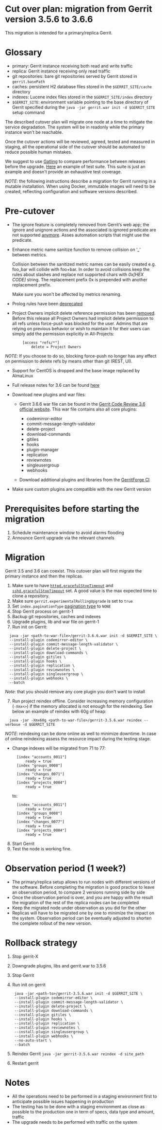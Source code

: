 Cut over plan: migration from Gerrit version 3.5.6 to 3.6.6
==

This migration is intended for a primary/replica Gerrit.

Glossary
==

* primary: Gerrit instance receiving both read and write traffic
* replica: Gerrit instance receiving only read traffic
* git repositories: bare git repositories served by Gerrit stored
  in `gerrit.basePath`
* caches: persistent H2 database files stored in the `$GERRIT_SITE/cache`
  directory
* indexes: Lucene index files stored in the `$GERRIT_SITE/index` directory
* `$GERRIT_SITE`: environment variable pointing to the base directory of Gerrit
  specified during the `java -jar gerrit.war init -d $GERRIT_SITE` setup command

The described cutover plan will migrate one node at a time to mitigate the service degradation.
The system will be in readonly while the primary instance won't be reachable.

Once the cutover actions will be reviewed, agreed, tested and measured in
staging, all the operational side of the cutover should be automated to reduce
possible human mistakes.

We suggest to use [Gatling](https://gatling.io/) to compare performance between releases
before the upgrade. [Here](https://github.com/GerritForge/gatling-sbt-gerrit-test)
an example of test suite. This suite is just an example and doesn't provide an exhaustive
test coverage.

*NOTE*: the following instructions describe a migration for Gerrit running in a mutable installation.
When using Docker, immutable images will need to be created, reflecting configuration and
software versions described.

Pre-cutover
==

* The ignore feature is completely removed from Gerrit’s web app;
  the ignore and unignore actions and the associated is:ignored predicate
  are not supported [anymore](https://www.gerritcodereview.com/3.6.html#breaking-changes).
  Asses automation scripts that might use the predicate.

* Enhance metric name sanitize function to remove collision on ‘_’ between metrics.

  Collision between the sanitized metric names can be easily created e.g. foo_bar will collide with foo+bar.
  In order to avoid collisions keep the rules about slashes and replace not supported chars
  with _0x[HEX CODE]_ string. The replacement prefix 0x is prepended with another replacement
  prefix.

  Make sure you won't be affected by metrics renaming.

* Prolog rules have been [deprecated](https://www.gerritcodereview.com/3.6.html#submit-requirements)

* Project Owners implicit delete reference permission has been [removed](https://www.gerritcodereview.com/3.6.html#breaking-changes).
Before this release all Project Owners had implicit delete permission to all refs unless
force-push was blocked for the user.
Admins that are relying on previous behavior or wish to maintain it for their users
can simply add the permission explicitly in All-Projects:
```
        [access "refs/*"]
            delete = Project Owners
```

*NOTE*: If you choose to do so, blocking force-push no longer has any effect on permission to
delete refs by means other than git (REST, UI).

* Support for CentOS is dropped and the base image replaced by AlmaLinux

* Full release notes for 3.6 can be found [here](https://www.gerritcodereview.com/3.6.html)

* Download new plugins and war files:
    - Gerrit 3.6.6 war file can be found in
      the [Gerrit Code Review 3.6 official website](https://gerrit-releases.storage.googleapis.com/gerrit-3.6.6.war).
      This war file contains also all core plugins:
        * codemirror-editor
        * commit-message-length-validator
        * delete-project
        * download-commands
        * gitiles
        * hooks
        * plugin-manager
        * replication
        * reviewnotes
        * singleusergroup
        * webhooks

    - Download additional plugins and libraries from the [GerritForge CI](https://gerrit-ci.gerritforge.com/view/Plugins-stable-3.6/)

 * Make sure custom plugins are compatible with the new Gerrit version

Prerequisites before starting the migration
==

1. Schedule maintenance window to avoid alarms flooding
2. Announce Gerrit upgrade via the relevant channels

Migration
==

Gerrit 3.5 and 3.6 can coexist. This cutover plan will first migrate the primary instance and then the replicas.

1. Make sure to have [`httpd.gracefulStopTimeout`](https://gerrit-review.googlesource.com/Documentation/config-gerrit.html#http)
   and [`sshd.gracefulStopTimeout`](https://gerrit-review.googlesource.com/Documentation/config-gerrit.html#sshd) set.
   A good value is the max expected time to clone a repository.
2. Make sure `gerrit.experimentalRollingUpgrade` is set to `true`
3. Set `index.paginationType` [pagination type](https://gerrit-review.googlesource.com/Documentation/config-gerrit.html#index) to `NONE`
3. Stop Gerrit process on gerrit-1
4. Backup git repositories, caches and indexes
5. Upgrade plugins, lib and war file on gerrit-1
6. Run init on Gerrit:

```shell
  java -jar <path-to-war-file>/gerrit-3.6.6.war init -d $GERRIT_SITE \
  --install-plugin codemirror-editor \
  --install-plugin commit-message-length-validator \
  --install-plugin delete-project \
  --install-plugin download-commands \
  --install-plugin gitiles \
  --install-plugin hooks \
  --install-plugin replication \
  --install-plugin reviewnotes \
  --install-plugin singleusergroup \
  --install-plugin webhooks \
  --batch
```

   *Note*: that you should remove any core plugin you don't want to install

7. Run project reindex offline. Consider increasing memory configuration (`-Xmx<>`) if
the memory allocated is not enough for the reindexing.
See below an example of reindex with 60g of heap:

```shell
  java -jar -Xmx60g <path-to-war-file>/gerrit-3.5.6.war reindex --verbose -d $GERRIT_SITE
```

*NOTE*: reindexing can be done online as well to minimize downtime. In case of online reindexing assess the resource impact during the testing stage.

* Change indexes will be migrated from 71 to 77:

  ```shell
    [index "accounts_0011"]
	    ready = true
    [index "groups_0008"]
	    ready = true
    [index "changes_0071"]
	    ready = true
    [index "projects_0004"]
	    ready = true
  ```
    to:

  ```shell
    [index "accounts_0011"]
	    ready = true
    [index "groups_0008"]
	    ready = true
    [index "changes_0077"]
	    ready = true
    [index "projects_0004"]
	    ready = true
  ```

8. Start Gerrit
9. Test the node is working fine.

Observation period (1 week?)
===

* The primary/replica setup allows to run nodes with different versions of the software. Before completing the migration is good practice to leave an observation period, to compare 2 versions running side by side
* Once the observation period is over, and you are happy with the result the migration of the rest of the replica nodes can be completed
* Keep the migrated node under observation as you did for the other
* Replicas will have to be migrated one by one to minimize the impact on the system.
  Observation period can be eventually adjusted to shorten the complete rollout of the new version.

Rollback strategy
===

1. Stop gerrit-X
2. Downgrade plugins, libs and gerrit.war to 3.5.6
3. Stop Gerrit
4. Run init on gerrit

        java -jar <path-to>/gerrit-3.5.6.war init -d $GERRIT_SITE \
        --install-plugin codemirror-editor \
        --install-plugin commit-message-length-validator \
        --install-plugin delete-project \
        --install-plugin download-commands \
        --install-plugin gitiles \
        --install-plugin hooks \
        --install-plugin replication \
        --install-plugin reviewnotes \
        --install-plugin singleusergroup \
        --install-plugin webhooks \
        --no-auto-start \
        --batch

5. Reindex Gerrit
    `java -jar gerrit-3.5.6.war reindex -d site_path`

6. Restart gerrit

Notes
==

* All the operations need to be performed in a staging environment first to
  anticipate possible issues happening in production
* The testing has to be done with a staging environment as close as possible
  to the production one in term of specs, data type and amount, traffic
* The upgrade needs to be performed with traffic on the system